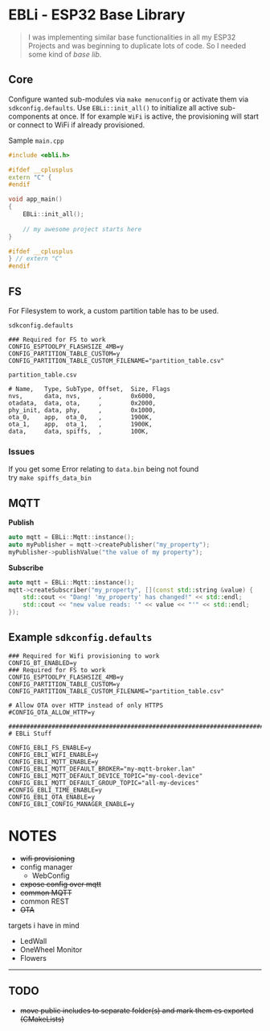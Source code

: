 # EBLi - ESP32 Base Library

> I was implementing similar base functionalities in all my ESP32 Projects and was beginning to duplicate lots of code. So I needed some kind of _base lib_.

## Core

Configure wanted sub-modules via `make menuconfig` or activate them via `sdkconfig.defaults`. Use `EBLi::init_all()` to initialize all active sub-components at once.
If for example `WiFi` is active, the provisioning will start or connect to WiFi if already provisioned.

Sample `main.cpp`
```c++
#include <ebli.h>

#ifdef __cplusplus
extern "C" {
#endif

void app_main()
{
    EBLi::init_all();
    
    // my awesome project starts here
}

#ifdef __cplusplus
} // extern "C"
#endif
```

## FS

For Filesystem to work, a custom partition table has to be used.

`sdkconfig.defaults`
```
### Required for FS to work
CONFIG_ESPTOOLPY_FLASHSIZE_4MB=y
CONFIG_PARTITION_TABLE_CUSTOM=y
CONFIG_PARTITION_TABLE_CUSTOM_FILENAME="partition_table.csv"
```

`partition_table.csv`
```
# Name,   Type, SubType, Offset,  Size, Flags
nvs,      data, nvs,     ,        0x6000,
otadata,  data, ota,     ,        0x2000,
phy_init, data, phy,     ,        0x1000,
ota_0,    app,  ota_0,   ,        1900K,
ota_1,    app,  ota_1,   ,        1900K,
data,     data, spiffs,  ,        100K,
```

### Issues

If you get some Error relating to `data.bin` being not found \
try `make spiffs_data_bin`

## MQTT

**Publish**
```c++
auto mqtt = EBLi::Mqtt::instance();
auto myPublisher = mqtt->createPublisher("my_property");
myPublisher->publishValue("the value of my property");
```

**Subscribe**
```c++
auto mqtt = EBLi::Mqtt::instance();
mqtt->createSubscriber("my_property", [](const std::string &value) {
    std::cout << "Dang! 'my_property' has changed!" << std::endl;
    std::cout << "new value reads: '" << value << "'" << std::endl;
});
```

## Example `sdkconfig.defaults`

```
### Required for Wifi provisioning to work
CONFIG_BT_ENABLED=y
### Required for FS to work
CONFIG_ESPTOOLPY_FLASHSIZE_4MB=y
CONFIG_PARTITION_TABLE_CUSTOM=y
CONFIG_PARTITION_TABLE_CUSTOM_FILENAME="partition_table.csv"

# Allow OTA over HTTP instead of only HTTPS
#CONFIG_OTA_ALLOW_HTTP=y

################################################################################
# EBLi Stuff

CONFIG_EBLI_FS_ENABLE=y
CONFIG_EBLI_WIFI_ENABLE=y
CONFIG_EBLI_MQTT_ENABLE=y
CONFIG_EBLI_MQTT_DEFAULT_BROKER="my-mqtt-broker.lan"
CONFIG_EBLI_MQTT_DEFAULT_DEVICE_TOPIC="my-cool-device"
CONFIG_EBLI_MQTT_DEFAULT_GROUP_TOPIC="all-my-devices"
#CONFIG_EBLI_TIME_ENABLE=y
CONFIG_EBLI_OTA_ENABLE=y
CONFIG_EBLI_CONFIG_MANAGER_ENABLE=y
```

# NOTES

- ~~wifi provisioning~~
- config manager
  - WebConfig
- ~~expose config over mqtt~~
- ~~common MQTT~~
- common REST
- ~~OTA~~

targets i have in mind
- LedWall
- OneWheel Monitor
- Flowers

---


## TODO 

- ~~move public includes to separate folder(s) and mark them es exported (CMakeLists)~~
